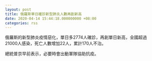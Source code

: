 ```yaml
---
layout: post
title: 俄羅斯單日確診新型肺炎人數再創新高
date: 2020-04-14 15:44:18.000000000 +08:00
categories: rss
---
```


俄羅斯的新型肺炎疫情惡化，單日多2774人確診，再創單日新高，全國超過21000人感染，死亡人數增加22人，累計170人不治。

總統普京早前表示，必要時會出動軍隊協助抗疫。
